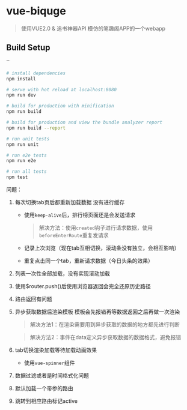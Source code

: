 # vue-biquge

> 使用VUE2.0 & 追书神器API 模仿的笔趣阁APP的一个webapp

## Build Setup
``
``` bash
# install dependencies
npm install

# serve with hot reload at localhost:8080
npm run dev

# build for production with minification
npm run build

# build for production and view the bundle analyzer report
npm run build --report

# run unit tests
npm run unit

# run e2e tests
npm run e2e

# run all tests
npm test
```

问题：

1. 每次切换tab页后都重新加载数据 没有进行缓存
    - 使用`keep-alive`后，排行榜页面还是会发送请求

        > 解决方法：使用`created`钩子进行请求数据，使用`beforeEnterRoute`重复发请求
    - 记录上次浏览（现在tab互相切换，滚动条没有独立，会相互影响）
    - 重复点击同一个tab，重新请求数据（今日头条的效果）
3. 列表一次性全部加载，没有实现滚动加载
4. 使用$router.push()后使用浏览器返回会完全还原历史路径
5. 路由返回有问题
6. 异步获取数据后渲染模板 模板会先报错再等数据返回之后再做一次渲染
    > 解决方法1：在渲染需要用到异步获取的数据的地方都先进行判断

    > 解决方法2：事件在data定义异步获取数据的数据格式，避免报错
6. tab切换渲染加载等待加载动画效果
    - 使用`vue-spinner`组件
7. 数据过滤或者是时间格式化问题
8. 默认加载一个带参的路由
9. 跳转到相应路由标记active

